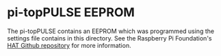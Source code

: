# pi-topPULSE EEPROM

The pi-topPULSE contains an EEPROM which was programmed using the settings file contains in this directory.
See the Raspberry Pi Foundation's [HAT Github repository](https://github.com/raspberrypi/hats) for more information.